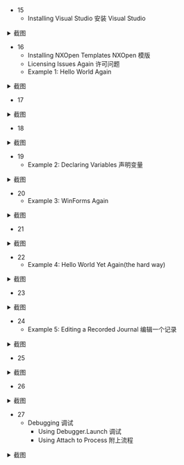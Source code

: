 - 15
  - Installing Visual Studio 安装 Visual Studio

<details>

<summary> 截图 </summary>

![Chapter3_UsingVisualStudioExpress_20230913_15](https://github.com/ChenxingWang93/Using-NX-Open-to-Improve-Workflows/assets/31954987/db08a71a-9167-4824-b65c-ce22d6dc29e1)
</details>

- 16
  - Installing NXOpen Templates NXOpen 模版
  - Licensing Issues Again 许可问题
  - Example 1: Hello World Again 

<details>
<summary> 截图 </summary>

![Chapter3_UsingVisualStudioExpress_20230913_16](https://github.com/ChenxingWang93/Using-NX-Open-to-Improve-Workflows/assets/31954987/61ec940f-debb-4518-a2c8-64816eaadae7)
</details>

- 17

<details>
<summary> 截图 </summary>

![Chapter3_UsingVisualStudioExpress_20230913_17](https://github.com/ChenxingWang93/Using-NX-Open-to-Improve-Workflows/assets/31954987/f74d1ad9-77b0-4329-a1e5-4416b1df40eb)
</details>

- 18

<details>
<summary> 截图 </summary>

![Chapter3_UsingVisualStudioExpress_20230913_18](https://github.com/ChenxingWang93/Using-NX-Open-to-Improve-Workflows/assets/31954987/a763305b-0b28-47fb-b3d5-9109243e0265)
</details>

- 19
  - Example 2: Declaring Variables 声明变量

<details>
<summary> 截图 </summary>

![Chapter3_UsingVisualStudioExpress_20230913_19](https://github.com/ChenxingWang93/Using-NX-Open-to-Improve-Workflows/assets/31954987/4b1d6746-f9e6-4ef6-84ab-53571564d76c)
</details>

- 20
  - Example 3: WinForms Again

<details>
<summary> 截图 </summary>

![Chapter3_UsingVisualStudioExpress_20230913_20](https://github.com/ChenxingWang93/Using-NX-Open-to-Improve-Workflows/assets/31954987/0884c6f1-506d-45c1-b5aa-511eb07f994f)
</details>

- 21

<details>
<summary> 截图 </summary>

![Chapter3_UsingVisualStudioExpress_20230913_21](https://github.com/ChenxingWang93/Using-NX-Open-to-Improve-Workflows/assets/31954987/db6131c1-a317-4454-8176-7c41bd19b2c3)
</details>

- 22
  - Example 4: Hello World Yet Again(the hard way) 

<details>
<summary> 截图 </summary>

![Chapter3_UsingVisualStudioExpress_20230913_22](https://github.com/ChenxingWang93/Using-NX-Open-to-Improve-Workflows/assets/31954987/fe372858-2e24-4650-932f-982190bed3a7)
</details>

- 23

<details>
<summary> 截图 </summary>

![Chapter3_UsingVisualStudioExpress_20230913_23](https://github.com/ChenxingWang93/Using-NX-Open-to-Improve-Workflows/assets/31954987/6a21ea76-a658-4714-a6e5-2ba0bfe0ae84)
</details>

- 24
  - Example 5: Editing a Recorded Journal 编辑一个记录

<details>
<summary> 截图 </summary>

![Chapter3_UsingVisualStudioExpress_20230913_24](https://github.com/ChenxingWang93/Using-NX-Open-to-Improve-Workflows/assets/31954987/81a23eb1-7452-4d40-bd37-79892a1f2226)
</details>

- 25

<details>
<summary> 截图 </summary>
  
![Chapter3_UsingVisualStudioExpress_20230913_25](https://github.com/ChenxingWang93/Using-NX-Open-to-Improve-Workflows/assets/31954987/29cac710-53a1-4049-b910-5790fcf34ace)
</details>

- 26

<details>
<summary> 截图 </summary>

![Chapter3_UsingVisualStudioExpress_20230913_26](https://github.com/ChenxingWang93/Using-NX-Open-to-Improve-Workflows/assets/31954987/726bd693-b507-4ea2-b10a-729c9e05d2d6)
</details>

- 27
  - Debugging 调试
    - Using Debugger.Launch 调试
    - Using Attach to Process 附上流程

<details>
<summary> 截图 </summary>

![Chapter3_UsingVisualStudioExpress_20230913_27](https://github.com/ChenxingWang93/Using-NX-Open-to-Improve-Workflows/assets/31954987/4fcbddb9-7eb7-4937-9b60-20860dbe54e6)
![5151695718819_ pic](https://github.com/ChenxingWang93/Using-NX-Open-to-Improve-Workflows/assets/31954987/6a1078a9-3dd8-4f03-9756-ffa289b51cbf)
</details>
